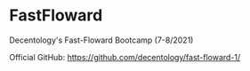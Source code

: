 # FastFloward
Decentology's Fast-Floward Bootcamp (7-8/2021)

Official GitHub: https://github.com/decentology/fast-floward-1/
